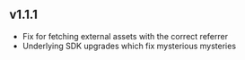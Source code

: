 ## v1.1.1
- Fix for fetching external assets with the correct referrer
- Underlying SDK upgrades which fix mysterious mysteries
